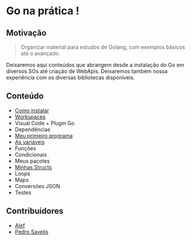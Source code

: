 # Go na prática !

## Motivação

>Organizar material para estudos de Golang, com exemplos básicos até o avançado.

Deixaremos aqui conteúdos que abrangem desde a instalação do Go em diversos SOs até criação de WebApis. Deixaremos também nossa experiência com os diversas bibliotecas disponíveis.

## Conteúdo

* [Como instalar](como-instalar)
* [Workspaces](workspaces)
* Visual Code + Plugin Go
* Dependências
* [Meu primeiro programa](meu-primeiro-programa)
* [As variáveis](variaveis)
* Funções
* Condicionais
* Meus pacotes
* [Minhas Structs](minhas-structs)
* Loops
* Maps
* Conversões JSON
* Testes

## Contribuidores

* [Alef](https://github.com/alefcarlos/)
* [Pedro Savelis](https://github.com/psavelis)